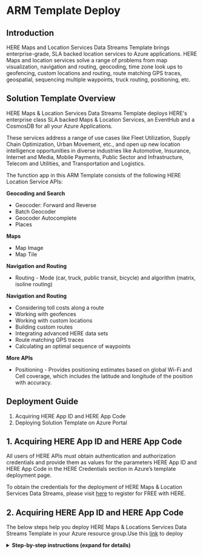 # ARM Template Deploy

## Introduction

HERE Maps and Location Services Data Streams Template brings enterprise-grade, SLA backed location services to Azure applications. HERE Maps and location services solve a range of problems from map visualization, navigation and routing, geocoding, time zone look ups to geofencing, custom locations and routing, route matching GPS traces, geospatial, sequencing multiple waypoints, truck routing, positioning, etc.

## Solution Template Overview

HERE Maps & Location Services Data Streams Template deploys HERE's enterprise class SLA backed Maps & Location Services, an EventHub and a CosmosDB for all your Azure Applications.

These services address a range of use cases like Fleet Utilization, Supply Chain Optimization, Urban Movement, etc., and open up new location intelligence opportunities in diverse industries like Automotive, Insurance, Internet and Media, Mobile Payments, Public Sector and Infrastructure, Telecom and Utilities, and Transportation and Logistics.

The function app in this ARM Template consists of the following HERE Location Service APIs:

**Geocoding and Search**

  -	Geocoder: Forward and Reverse
  -	Batch Geocoder
  -	Geocoder Autocomplete
  -	Places
  
**Maps**

  -	Map Image
  -	Map Tile
   
**Navigation and Routing**

  - Routing - Mode (car, truck, public transit, bicycle) and algorithm (matrix, isoline routing)

**Navigation and Routing**

  -	Considering toll costs along a route
  -	Working with geofences
  -	Working with custom locations
  -	Building custom routes
  -	Integrating advanced HERE data sets
  -	Route matching GPS traces
  -	Calculating an optimal sequence of waypoints

**More APIs**

  - Positioning - Provides positioning estimates based on global Wi-Fi and Cell coverage, which includes the latitude and longitude of the position with accuracy.


## Deployment Guide

  1.  Acquiring HERE App ID and HERE App Code
  2.  Deploying Solution Template on Azure Portal
  
## 1. Acquiring HERE App ID and HERE App Code

All users of HERE APIs must obtain authentication and authorization credentials and provide them as values for the parameters HERE App ID and HERE App Code in the HERE Credentials section in Azure’s template deployment page. 

To obtain the credentials for the deployment of HERE Maps & Location Services Data Streams, please visit [here](https://developer.here.com) to register for FREE with HERE.

## 2. Acquiring HERE App ID and HERE App Code

The below steps help you deploy HERE Maps & Locations Services Data Streams Template in your Azure resource group.Use this [link](https://azuremarketplace.microsoft.com/en-us) to deploy

<details>
<summary><strong>Step-by-step instructions (expand for details)</strong></summary><p>
	
1. Go to this [link](https://azuremarketplace.microsoft.com/en-us) and type in the search bar **HERE Maps & Locations Services Data Streams**. In search result select **HERE Maps & Locations Services Data Streams** and the Click on **Get it Now** button to start the deployment process.

	![HERE Maps & Location Services for Data Streams in Azure Marketplace](../Images/0_AzureMarketplace.png)
 
1. Click on **Get it Now** button to start the deployment process.

	![HERE Maps & Location Services for Data Streams in Azure Marketplace](../Images/1_HEREMaps&LocationServicesforDataStreamsinAzureMarketplace.png)

1. Read through the Microsoft agreement and click on **Continue** when you are ready.

	![HERE Maps & Location Services Data Streams Pricing Page](../Images/2_HEREMaps&LocationServicesDataStreamsPricingPage.png)

1. You will be re-directed to template deployment home screen. Click on **Create** button to continue.

	![HERE Maps & Locations Services Data Streams Azure Portal Page](../Images/3_HEREMaps&LocationsServicesDataStreamsAzurePortalPage.png)
	
1. You will now be prompted to provide details specific to deployment. In the **Basics** use any existing resource group you might have or click on **create new** button to create a new resource group. Select your Subscription details and location and click **OK** to continue.

	![Template Deployment Page -  Basic Section](../Images/4_TemplateDeploymentPage-BasicSection.png)
	
	
	
	
	![Template Deployment Page – Basic Section – Create new Resource Group](../Images/5_TemplateDeploymentPage–BasicSection–CreatenewResourceGroup.png)
	
1. You now need to provide HERE credentials (HERE App ID and HERE App Code) which are pre-requisite to access HERE resources. If you already have HERE credentials available with you, provide the same and click **OK**. If you don’t have HERE credentials, please visit here(https://developer.here.com) to register for FREE with HERE. You also need to select a Storage option, you can either select any existing Storage or continue with a newly created one.

	![Template Deployment Page – HERE Credentials Section](../Images/6_TemplateDeploymentPage–HERECredentialsSection.png)
	
	
	
	
	
	![Template Deployment Page – Storage Selection](../Images/7_TemplateDeploymentPage–StorageSelection.png)
	
1. You will see the summary of details, which were provided during the previous steps. Review the values and click **OK** once you are satisfied with all values.

	![Template Deployment Page – Summary Section](../Images/8_TemplateDeploymentPage–SummarySection.png)
	
1. Review the master agreement and click the check box at the bottom of agreement. You are now ready for template deployment. Click on **Create** to start template deployment..

	![Template Deployment Page – Create/Buy Section](../Images/9_TemplateDeploymentPage–CreateBuySection.png)
	
1. Deployment should have started, and you will be able to see in the notification tabs deployment in progress. Once deployment is complete, you should receive the notification of the same and be able to see new resources in the resources section of your account.

	![HERE Maps & Location Services Data Streams Template Deployed](../Images/10_HEREMaps&LocationServicesDataStreamsTemplateDeployed.png)

</p></details>




